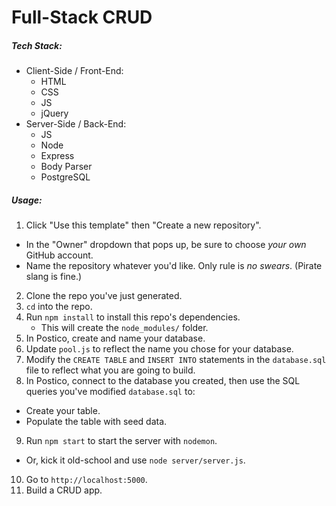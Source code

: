 # Full-Stack CRUD 

##### Tech Stack:

* Client-Side / Front-End:
  * HTML
  * CSS
  * JS
  * jQuery
* Server-Side / Back-End:
  * JS
  * Node
  * Express
  * Body Parser
  * PostgreSQL

##### Usage:

1. Click "Use this template" then "Create a new repository".
  * In the "Owner" dropdown that pops up, be sure to choose *your own* GitHub account.
  * Name the repository whatever you'd like. Only rule is *no swears*. (Pirate slang is fine.)
2. Clone the repo you've just generated.
3. `cd` into the repo.
4. Run `npm install` to install this repo's dependencies.
    * This will create the `node_modules/` folder.
5. In Postico, create and name your database.
6. Update `pool.js` to reflect the name you chose for your database.
7. Modify the `CREATE TABLE` and `INSERT INTO` statements in the `database.sql` file to reflect what you are going to build.
8. In Postico, connect to the database you created, then use the SQL queries you've modified `database.sql` to:
  * Create your table.
  * Populate the table with seed data.
9. Run `npm start` to start the server with `nodemon`.
  * Or, kick it old-school and use `node server/server.js`.
10. Go to `http://localhost:5000`.
11. Build a CRUD app.
